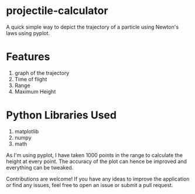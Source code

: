 # projectile-calculator
A quick simple way to depict the trajectory of a particle using Newton's laws using pyplot.

# Features
1. graph of the trajectory
2. Time of flight
3. Range
4. Maximum Height

# Python Libraries Used
1. matplotlib
2. numpy
3. math

As I'm using pyplot, I have taken 1000 points in the range to calculate the height at every point. The accuracy of the plot can hence be improved and everything can be tweaked.

Contributions are welcome! If you have any ideas to improve the application or find any issues, feel free to open an issue or submit a pull request.

